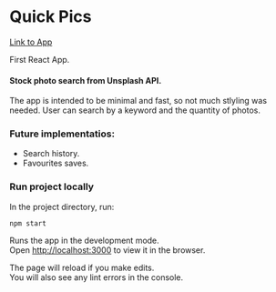 # Quick Pics

[Link to App](https://jm-se.github.io/quick-pics/)

First React App.

#### Stock photo search from Unsplash API.

The app is intended to be minimal and fast, so not much stlyling was needed.
User can search by a keyword and the quantity of photos.

### Future implementatios:

-   Search history.
-   Favourites saves.

### Run project locally

In the project directory, run:

`npm start`

Runs the app in the development mode.<br />
Open [http://localhost:3000](http://localhost:3000) to view it in the browser.

The page will reload if you make edits.<br />
You will also see any lint errors in the console.
